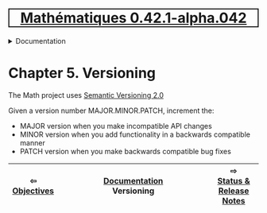 [<h1 style='border: 2px solid; text-align: center'>Mathématiques 0.42.1-alpha.042</h1>](../../README.md)

<details>

<summary>Documentation</summary>

# [Documentation](../README.md)<br>
Chapter 1. [License](../license/README.md)<br>
Chapter 2. [About](../about/README.md)<br>
Chapter 3. [Why?](../why/README.md)<br>
Chapter 4. [Objectives](../objectives/README.md)<br>
Chapter 5. _Versioning_ <br>
Chapter 6. [Status & Release Notes](../status-release/README.md)<br>
Chapter 7. [Upcoming Development](../development-schedule/README.md)<br>
Chapter 8. [Introduction with Examples](../intro/README.md)<br>
Chapter 9. [Installation](../installation/README.md)<br>
Chapter 10. [Your First Mathématiques Project](../first-project/README.md)<br>
Chapter 11. [Usage Guide: Syntax, Data Types, Functions, etc](../user-guide/README.md)<br>
Chapter 12. [Benchmarks](../benchmarks/README.md)<br>
Chapter 13. [Tests](../test/README.md)<br>
Chapter 14. [Developer Guide: Modifying and Extending Mathématiques](../developer-guide/README.md)<br>


</details>



# Chapter 5. Versioning

The Math project uses [Semantic Versioning 2.0](https://semver.org/)


Given a version number MAJOR.MINOR.PATCH, increment the:

* MAJOR version when you make incompatible API changes
* MINOR version when you add functionality in a backwards compatible manner
* PATCH version when you make backwards compatible bug fixes

| ⇦ <br />[Objectives](../objectives/README.md)  | [Documentation](../README.md)<br />Versioning<br /><img width=1000/> | ⇨ <br />[Status & Release Notes](../status-release/README.md)   |
| ------------ | :-------------------------------: | ------------ |


